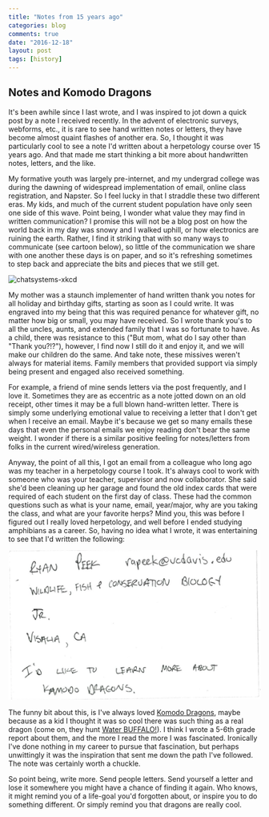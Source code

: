 ```yaml
---
title: "Notes from 15 years ago"
categories: blog
comments: true
date: "2016-12-18"
layout: post
tags: [history]
---
```


## Notes and Komodo Dragons

It's been awhile since I last wrote, and I was inspired to jot down a quick post by a note I received recently. In the advent of electronic surveys, webforms, etc., it is rare to see hand written notes or letters, they have become almost quaint flashes of another era. So, I thought it was particularly cool to see a note I'd written about a herpetology course over 15 years ago. And that made me start thinking a bit more about handwritten notes, letters, and the like.

My formative youth was largely pre-internet, and my undergrad college was during the dawning of widespread implementation of email, online class registration, and Napster. So I feel lucky in that I straddle these two different eras. My kids, and much of the current student population have only seen one side of this wave. Point being, I wonder what value they may find in written communication? I promise this will not be a blog post on how the world back in my day was snowy and I walked uphill, or how electronics are ruining the earth. Rather, I find it striking that with so many ways to communicate (see cartoon below), so little of the communication we share with one another these days is on paper, and so it's refreshing sometimes to step back and appreciate the bits and pieces that we still get.

![chatsystems-xkcd](http://imgs.xkcd.com/comics/preferred_chat_system.png)

My mother was a staunch implementer of hand written thank you notes for all holiday and birthday gifts, starting as soon as I could write. It was engraved into my being that this was required penance for whatever gift, no matter how big or small, you may have received. So I wrote thank you's to all the uncles, aunts, and extended family that I was so fortunate to have. As a child, there was resistance to this ("But mom, what do I say other than "Thank you?!?"), however, I find now I still do it and enjoy it, and we will make our children do the same. And take note, these missives weren't always for material items. Family members that provided support via simply being present and engaged also received something.

For example, a friend of mine sends letters via the post frequently, and I love it. Sometimes they are as eccentric as a note jotted down on an old receipt, other times it may be a full blown hand-written letter. There is simply some underlying emotional value to receiving a letter that I don't get when I receive an email. Maybe it's because we get so many emails these days that even the personal emails we enjoy reading don't bear the same weight. I wonder if there is a similar positive feeling for notes/letters from folks in the current wired/wireless generation.

Anyway, the point of all this, I got an email from a colleague who long ago was my teacher in a herpetology course I took. It's always cool to work with someone who was your teacher, supervisor and now collaborator. She said she'd been cleaning up her garage and found the old index cards that were required of each student on the first day of class. These had the common questions such as what is your name, email, year/major, why are you taking the class, and what are your favorite herps? Mind you, this was before I figured out I really loved herpetology, and well before I ended studying amphibians as a career. So, having no idea what I wrote, it was entertaining to see that I'd written the following:

![herp_card](/img/herp_card_2001.png)

The funny bit about this, is I've always loved [Komodo Dragons](https://en.wikipedia.org/wiki/Komodo_dragon), maybe because as a kid I thought it was so cool there was such thing as a real dragon (come on, they hunt [Water BUFFALO!](http://www.discovery.com/tv-shows/life/videos/komodo-dragons-hunt-buffalo/)). I think I wrote a 5-6th grade report about them, and the more I read the more I was fascinated. Ironically I've done nothing in my career to pursue that fascination, but perhaps unwittingly it was the inspiration that sent me down the path I've followed. The note was certainly worth a chuckle.

So point being, write more. Send people letters. Send yourself a letter and lose it somewhere you might have a chance of finding it again. Who knows, it might remind you of a life-goal you'd forgotten about, or inspire you to do something different. Or simply remind you that dragons are really cool.

